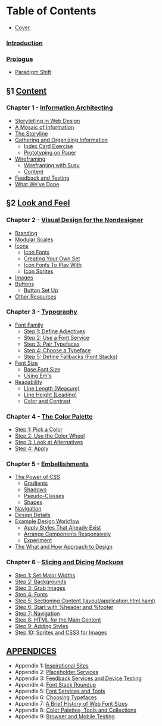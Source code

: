 Table of Contents
=================

- [Cover][]

### [Introduction][]

### [Prologue][]
  - [Paradigm Shift][]

&sect;1 [Content][Section I]
------------------------------------

### Chapter 1 - [Information Architecting][Chapter 1]
  - [Storytelling in Web Design][]
  - [A Mosaic of Information][]
  - [The Storyline][]
  - [Gathering and Organizing Information][]
      - [Index Card Exercise][]
      - [Prototyping on Paper][]
  - [Wireframing][]
      - [Wireframing with Susy][]
      - [Content][]
  - [Feedback and Testing][]
  - [What We've Done][]

&sect;2 [Look and Feel][Section II]
------------------------------------

### Chapter 2 - [Visual Design for the Nondesigner][Chapter 2]
  - [Branding][]
  - [Modular Scales][]
  - [Icons][]
      - [Icon Fonts][]
      - [Creating Your Own Set][Icon Font Creating]
      - [Icon Fonts To Play With][Icon Font Playing]
      - [Icon Sprites][]
  - [Images][]
  - [Buttons][]
      - [Button Set Up][]
  - [Other Resources][]

### Chapter 3 - [Typography][Chapter 3]
  - [Font Family][]
      - [Step 1: Define Adjectives][]
      - [Step 2: Use a Font Service][]
      - [Step 3: Pair Typefaces][]
      - [Step 4: Choose a Typeface][]
      - [Step 5: Define Fallbacks (Font Stacks)][]
  - [Font Size][]
      - [Base Font Size][]
      - [Using Em's][]
  - [Readability][]
      - [Line Length (Measure)][]
      - [Line Height (Leading)][]
      - [Color and Contrast][]

### Chapter 4 - [The Color Palette][Chapter 4]
  - [Step 1: Pick a Color][]
  - [Step 2: Use the Color Wheel][]
  - [Step 3: Look at Alternatives][]
  - [Step 4: Apply][]

### Chapter 5 - [Embellishments][Chapter 5]
  - [The Power of CSS][]
      - [Gradients][]
      - [Shadows][]
      - [Pseudo-Classes][]
      - [Shapes][]
  - [Navigation][]
  - [Design Details][]
  - [Example Design Workflow][]
      - [Apply Styles That Already Exist][]
      - [Arrange Components Responsively][]
      - [Experiment][]
  - [The What and How Approach to Design][]

### Chapter 6 - [Slicing and Dicing Mockups][Chapter 6]
  - [Step 1: Set Major Widths][]
  - [Step 2: Backgrounds][]
  - [Step 3: Grab Images][]
  - [Step 4: Fonts][]
  - [Step 5: Sectioning Content (layout/application.html.haml)][]
  - [Step 6: Start with %header and %footer][]
  - [Step 7: Navigation][]
  - [Step 8: HTML for the Main Content][]
  - [Step 9: Adding Styles][]
  - [Step 10: Sprites and CSS3 for Images][]

[APPENDICES][Appendices]
------------------------

- Appendix 1: [Inspirational Sites][Appendix 1]
- Appendix 2: [Placeholder Services][Appendix 2]
- Appendix 3: [Feedback Services and Device Testing][Appendix 3]
- Appendix 4: [Font Stack Roundup][Appendix 4]
- Appendix 5: [Font Services and Tools][Appendix 5]
- Appendix 6: [Choosing Typefaces][Appendix 6]
- Appendix 7: [A Brief History of Web Font Sizes][Appendix 7]
- Appendix 8: [Color Palettes, Tools and Collections][Appendix 8]
- Appendix 9: [Browser and Mobile Testing][Appendix 9]

[Cover]:                https://github.com/maxxiimo/coding-design/blob/master/COVER.md#the-front-end-manifesto

[Section I]:            https://github.com/maxxiimo/coding-design/blob/master/section-1.md#content
[Section II]:           https://github.com/maxxiimo/coding-design/blob/master/section-2.md#look-and-feel

[Chapter 1]:            https://github.com/maxxiimo/coding-design/blob/master/chp1-information-architecting.md#information-architecting
[Chapter 2]:            https://github.com/maxxiimo/coding-design/blob/master/chp2-visual-design-for-the-nondesigner.md#visual-design-for-the-nondesigner
[Chapter 3]:            https://github.com/maxxiimo/coding-design/blob/master/chp3-typography.md#typography
[Chapter 4]:            https://github.com/maxxiimo/coding-design/blob/master/chp4-the-color-palette.md#the-color-palette
[Chapter 5]:            https://github.com/maxxiimo/coding-design/blob/master/chp5-embellishments.md#embellishments
[Chapter 6]:            https://github.com/maxxiimo/coding-design/blob/master/chp6-slicing-and-dicing-mockups.md#slicing-and-dicing-mockups

[Appendices]:           https://github.com/maxxiimo/coding-design/blob/master/appendices.md#appendices

[Introduction]:         https://github.com/maxxiimo/coding-design/blob/master/introduction.md#introduction
[Prologue]:             https://github.com/maxxiimo/coding-design/blob/master/prologue.md#prologue
[Paradigm Shift]:       https://github.com/maxxiimo/coding-design/blob/master/prologue.md#paradigm-shift

[Storytelling in Web Design]: https://github.com/maxxiimo/coding-design/blob/master/chp1-information-architecting.md#storytelling-in-web-design
[A Mosaic of Information]: https://github.com/maxxiimo/coding-design/blob/master/chp1-information-architecting.md#a-mosaic-of-information
[The Storyline]:        https://github.com/maxxiimo/coding-design/blob/master/chp1-information-architecting.md#the-storyline
[Gathering and Organizing Information]: https://github.com/maxxiimo/coding-design/blob/master/chp1-information-architecting.md#gathering-and-organizing-information
[Index Card Exercise]:  https://github.com/maxxiimo/coding-design/blob/master/chp1-information-architecting.md#index-card-exercise
[Prototyping on Paper]: https://github.com/maxxiimo/coding-design/blob/master/chp1-information-architecting.md#prototyping-on-paper
[Wireframing]:          https://github.com/maxxiimo/coding-design/blob/master/chp1-information-architecting.md#wireframing
[Wireframing with Susy]: https://github.com/maxxiimo/coding-design/blob/master/chp1-information-architecting.md#wireframing-with-susy
[Content]:              https://github.com/maxxiimo/coding-design/blob/master/chp1-information-architecting.md#content
[Feedback and Testing]: https://github.com/maxxiimo/coding-design/blob/master/chp1-information-architecting.md#feedback-and-testing
[What We've Done]:      https://github.com/maxxiimo/coding-design/blob/master/chp1-information-architecting.md#what-weve-done

[Branding]:             https://github.com/maxxiimo/coding-design/blob/master/chp2-visual-design-for-the-nondesigner.md#branding
[Modular Scales]:       https://github.com/maxxiimo/coding-design/blob/master/chp2-visual-design-for-the-nondesigner.md#modular-scales
[Icons]:                https://github.com/maxxiimo/coding-design/blob/master/chp2-visual-design-for-the-nondesigner.md#icons
[Icon Fonts]:           https://github.com/maxxiimo/coding-design/blob/master/chp2-visual-design-for-the-nondesigner.md#icon-fonts
[Icon Font Creating]:   https://github.com/maxxiimo/coding-design/blob/master/chp2-visual-design-for-the-nondesigner.md#creating-your-own-set
[Icon Font Playing]:    https://github.com/maxxiimo/coding-design/blob/master/chp2-visual-design-for-the-nondesigner.md#icon-fonts-to-play-with
[Icon Sprites]:         https://github.com/maxxiimo/coding-design/blob/master/chp2-visual-design-for-the-nondesigner.md#icon-sprites
[Images]:               https://github.com/maxxiimo/coding-design/blob/master/chp2-visual-design-for-the-nondesigner.md#images
[Buttons]:              https://github.com/maxxiimo/coding-design/blob/master/chp2-visual-design-for-the-nondesigner.md#buttons
[Button Set Up]:        https://github.com/maxxiimo/coding-design/blob/master/chp2-visual-design-for-the-nondesigner.md#button-set-up
[Other Resources]:      https://github.com/maxxiimo/coding-design/blob/master/chp2-visual-design-for-the-nondesigner.md#other-resources

[Font Family]:          https://github.com/maxxiimo/coding-design/blob/master/chp3-typography.md#font-family
[Step 1: Define Adjectives]: https://github.com/maxxiimo/coding-design/blob/master/chp3-typography.md#step-1-define-adjectives
[Step 2: Use a Font Service]: https://github.com/maxxiimo/coding-design/blob/master/chp3-typography.md#step-2-use-a-font-service
[Step 3: Pair Typefaces]: https://github.com/maxxiimo/coding-design/blob/master/chp3-typography.md#step-3-pair-typefaces
[Step 4: Choose a Typeface]: https://github.com/maxxiimo/coding-design/blob/master/chp3-typography.md#step-4-choose-a-typeface
[Step 5: Define Fallbacks (Font Stacks)]: https://github.com/maxxiimo/coding-design/blob/master/chp3-typography.md#step-5-define-fallbacks-font-stacks
[Font Size]:            https://github.com/maxxiimo/coding-design/blob/master/chp3-typography.md#font-size
[Base Font Size]:       https://github.com/maxxiimo/coding-design/blob/master/chp3-typography.md#base-font-size
[Using Em's]:           https://github.com/maxxiimo/coding-design/blob/master/chp3-typography.md#using-ems
[Readability]:          https://github.com/maxxiimo/coding-design/blob/master/chp3-typography.md#readability
[Line Length (Measure)]: https://github.com/maxxiimo/coding-design/blob/master/chp3-typography.md#line-length-measure
[Line Height (Leading)]: https://github.com/maxxiimo/coding-design/blob/master/chp3-typography.md#line-height-leading
[Color and Contrast]:   https://github.com/maxxiimo/coding-design/blob/master/chp3-typography.md#color-and-contrast

[Step 1: Pick a Color]: https://github.com/maxxiimo/coding-design/blob/master/chp4-the-color-palette.md#step-1-pick-a-color
[Step 2: Use the Color Wheel]: https://github.com/maxxiimo/coding-design/blob/master/chp4-the-color-palette.md#step-2-use-the-color-wheel
[Step 3: Look at Alternatives]: https://github.com/maxxiimo/coding-design/blob/master/chp4-the-color-palette.md#step-3-look-at-alternatives
[Step 4: Apply]:        https://github.com/maxxiimo/coding-design/blob/master/chp4-the-color-palette.md#step-4-apply

[The Power of CSS]:     https://github.com/maxxiimo/coding-design/blob/master/chp5-embellishments.md#the-power-of-css
[Gradients]:            https://github.com/maxxiimo/coding-design/blob/master/chp5-embellishments.md#gradients
[Shadows]:              https://github.com/maxxiimo/coding-design/blob/master/chp5-embellishments.md#shadows
[Pseudo-Classes]:       https://github.com/maxxiimo/coding-design/blob/master/chp5-embellishments.md#pseudo---classes
[Shapes]:               https://github.com/maxxiimo/coding-design/blob/master/chp5-embellishments.md#shapes
[Navigation]:           https://github.com/maxxiimo/coding-design/blob/master/chp5-embellishments.md#navigation
[Design Details]:       https://github.com/maxxiimo/coding-design/blob/master/chp5-embellishments.md#design-details
[Example Design Workflow]: https://github.com/maxxiimo/coding-design/blob/master/chp5-embellishments.md#example-design-workflow
[Apply Styles That Already Exist]: https://github.com/maxxiimo/coding-design/blob/master/chp5-embellishments.md#apply-styles-that-already-exist
[Arrange Components Responsively]: https://github.com/maxxiimo/coding-design/blob/master/chp5-embellishments.md#arrange-components-responsively
[Experiment]:           https://github.com/maxxiimo/coding-design/blob/master/chp5-embellishments.md#experiment
[The What and How Approach to Design]: https://github.com/maxxiimo/coding-design/blob/master/chp5-embellishments.md#the-what-and-how-approach-to-design

[Step 1: Set Major Widths]: https://github.com/maxxiimo/coding-design/blob/master/chp6-slicing-and-dicing-mockups.md#step-1-set-major-widths
[Step 2: Backgrounds]: https://github.com/maxxiimo/coding-design/blob/master/chp6-slicing-and-dicing-mockups.md#step-2-backgrounds
[Step 3: Grab Images]: https://github.com/maxxiimo/coding-design/blob/master/chp6-slicing-and-dicing-mockups.md#step-3-grab-images
[Step 4: Fonts]:       https://github.com/maxxiimo/coding-design/blob/master/chp6-slicing-and-dicing-mockups.md#step-4-fonts
[Step 5: Sectioning Content (layout/application.html.haml)]: https://github.com/maxxiimo/coding-design/blob/master/chp6-slicing-and-dicing-mockups.md#step-5-sectioning-content-layoutapplicationhtmlhaml
[Step 6: Start with %header and %footer]: https://github.com/maxxiimo/coding-design/blob/master/chp6-slicing-and-dicing-mockups.md#step-6-start-with-header-and-footer
[Step 7: Navigation]:  https://github.com/maxxiimo/coding-design/blob/master/chp6-slicing-and-dicing-mockups.md#step-7-navigation
[Step 8: HTML for the Main Content]: https://github.com/maxxiimo/coding-design/blob/master/chp6-slicing-and-dicing-mockups.md#step-8-html-for-the-main-content
[Step 9: Adding Styles]: https://github.com/maxxiimo/coding-design/blob/master/chp6-slicing-and-dicing-mockups.md#step-9-adding-styles
[Step 10: Sprites and CSS3 for Images]: https://github.com/maxxiimo/coding-design/blob/master/chp6-slicing-and-dicing-mockups.md#step-10-sprites-and-css3-for-images

[Appendix 1]:           https://github.com/maxxiimo/coding-design/blob/master/appendices.md#appendix-1
[Appendix 2]:           https://github.com/maxxiimo/coding-design/blob/master/appendices.md#appendix-2
[Appendix 3]:           https://github.com/maxxiimo/coding-design/blob/master/appendices.md#appendix-3
[Appendix 4]:           https://github.com/maxxiimo/coding-design/blob/master/appendices.md#appendix-4
[Appendix 5]:           https://github.com/maxxiimo/coding-design/blob/master/appendices.md#appendix-5
[Appendix 6]:           https://github.com/maxxiimo/coding-design/blob/master/appendices.md#appendix-6
[Appendix 7]:           https://github.com/maxxiimo/coding-design/blob/master/appendices.md#appendix-7
[Appendix 8]:           https://github.com/maxxiimo/coding-design/blob/master/appendices.md#appendix-8
[Appendix 9]:           https://github.com/maxxiimo/coding-design/blob/master/appendices.md#appendix-9

